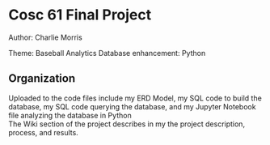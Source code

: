 # Cosc 61 Final Project
Author: Charlie Morris

Theme: Baseball Analytics
Database enhancement: Python

## Organization
Uploaded to the code files include my ERD Model, my SQL code to build the database, my SQL code querying the database, and my Jupyter Notebook file analyzing the database in Python <br>
The Wiki section of the project describes in my the project description, process, and results. <br>
